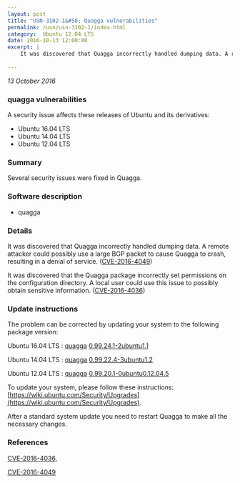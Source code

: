 ```yaml
---
layout: post
title: "USN-3102-1&#58; Quagga vulnerabilities"
permalink: /usn/usn-3102-1/index.html
category:  Ubuntu 12.04 LTS
date: 2016-10-13 12:00:00
excerpt: |
    It was discovered that Quagga incorrectly handled dumping data. A remote attacker could possibly use a large BGP packet to cause Quagga to crash, resulting in a denial of service. ([CVE-2016-4049](http://people.ubuntu.com/~ubuntu-security/cve/CVE-2016-4049))
    
--- 
```

 
 

*13 October 2016*

### quagga vulnerabilities

A security issue affects these releases of Ubuntu and its derivatives:

* Ubuntu 16.04 LTS
* Ubuntu 14.04 LTS
* Ubuntu 12.04 LTS

### Summary

Several security issues were fixed in Quagga. 

### Software description

* quagga 

### Details

It was discovered that Quagga incorrectly handled dumping data. A remote attacker could possibly use a large BGP packet to cause Quagga to crash, resulting in a denial of service. ([CVE-2016-4049](http://people.ubuntu.com/~ubuntu-security/cve/CVE-2016-4049))

It was discovered that the Quagga package incorrectly set permissions on the configuration directory. A local user could use this issue to possibly obtain sensitive information. ([CVE-2016-4036](http://people.ubuntu.com/~ubuntu-security/cve/CVE-2016-4036)) 

### Update instructions

The problem can be corrected by updating your system to the following package version:

Ubuntu 16.04 LTS
 : [quagga](https://launchpad.net/ubuntu/+source/quagga) <span> [0.99.24.1-2ubuntu1.1](https://launchpad.net/ubuntu/+source/quagga/0.99.24.1-2ubuntu1.1) </span> 

Ubuntu 14.04 LTS
 : [quagga](https://launchpad.net/ubuntu/+source/quagga) <span> [0.99.22.4-3ubuntu1.2](https://launchpad.net/ubuntu/+source/quagga/0.99.22.4-3ubuntu1.2) </span> 

Ubuntu 12.04 LTS
 : [quagga](https://launchpad.net/ubuntu/+source/quagga) <span> [0.99.20.1-0ubuntu0.12.04.5](https://launchpad.net/ubuntu/+source/quagga/0.99.20.1-0ubuntu0.12.04.5) </span> 

To update your system, please follow these instructions: [https://wiki.ubuntu.com/Security/Upgrades](https://wiki.ubuntu.com/Security/Upgrades).

After a standard system update you need to restart Quagga to make all the necessary changes. 

### References

 
 [CVE-2016-4036](http://people.ubuntu.com/~ubuntu-security/cve/CVE-2016-4036), 

 [CVE-2016-4049](http://people.ubuntu.com/~ubuntu-security/cve/CVE-2016-4049)
 

